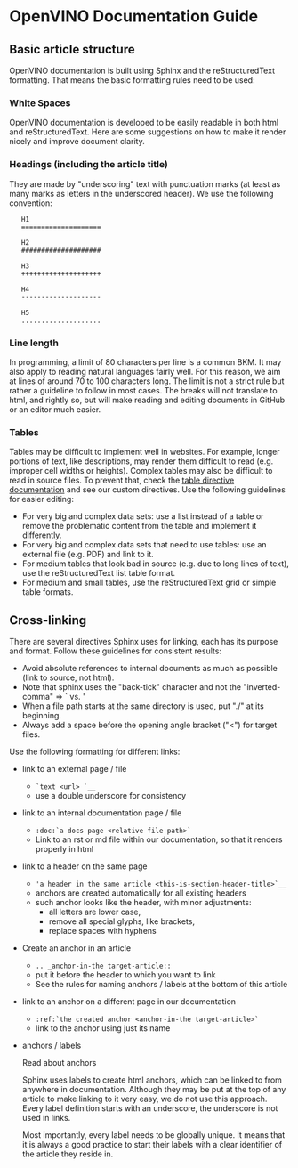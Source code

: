 # OpenVINO Documentation Guide

## Basic article structure

OpenVINO documentation is built using Sphinx and the reStructuredText formatting. 
That means the basic formatting rules need to be used:


### White Spaces

OpenVINO documentation is developed to be easily readable in both html and 
reStructuredText. Here are some suggestions on how to make it render nicely 
and improve document clarity.

### Headings (including the article title)

They are made by "underscoring" text with punctuation marks (at least as 
many marks as letters in the underscored header). We use the following convention:

```
   H1
   ==================== 
    
   H2
   ####################  
    
   H3
   ++++++++++++++++++++ 
    
   H4
   --------------------
    
   H5
   ....................
```

### Line length

In programming, a limit of 80 characters per line is a common BKM. It may also apply 
to reading natural languages fairly well. For this reason, we aim at lines of around 
70 to 100 characters long. The limit is not a strict rule but rather a guideline to 
follow in most cases. The breaks will not translate to html, and rightly so, but will 
make reading and editing documents in GitHub or an editor much easier.

### Tables 

Tables may be difficult to implement well in websites. For example, longer portions 
of text, like descriptions, may render them difficult to read (e.g. improper cell 
widths or heights). Complex tables may also be difficult to read in source files. 
To prevent that, check the [table directive documentation](https://www.sphinx-doc.org/en/master/usage/restructuredtext/directives.html#table-directives)
and see our custom directives. Use the following guidelines for easier editing:

* For very big and complex data sets: use a list instead of a table or remove 
  the problematic content from the table and implement it differently. 
* For very big and complex data sets that need to use tables: use an external 
  file (e.g. PDF) and link to it.
* For medium tables that look bad in source (e.g. due to long lines of text), 
  use the reStructuredText list table format.
* For medium and small tables, use the reStructuredText grid or simple table formats.


## Cross-linking

There are several directives Sphinx uses for linking, each has its purpose and format. 
Follow these guidelines for consistent results:

* Avoid absolute references to internal documents as much as possible (link to source, not html).
* Note that sphinx uses the "back-tick" character and not the "inverted-comma" => ` vs. '
* When a file path starts at the same directory is used, put "./" at its beginning.
* Always add a space before the opening angle bracket ("<") for target files.

Use the following formatting for different links:

* link to an external page / file
  * `` `text <url> `__ ``
  * use a double underscore for consistency

* link to an internal documentation page / file
  * `` :doc:`a docs page <relative file path>` ``
  * Link to an rst or md file within our documentation, so that it renders properly in html

* link to a header on the same page
  * `` 'a header in the same article <this-is-section-header-title>`__ ``
  * anchors are created automatically for all existing headers
  * such anchor looks like the header, with minor adjustments:
    * all letters are lower case,
    * remove all special glyphs, like brackets,
    * replace spaces with hyphens 

* Create an anchor in an article
   * `` .. _anchor-in-the target-article:: ``
   * put it before the header to which you want to link
   * See the rules for naming anchors / labels at the bottom of this article
   
* link to an anchor on a different page in our documentation
   * `` :ref:`the created anchor <anchor-in-the target-article>` ``
   * link to the anchor using just its name


* anchors / labels 

  Read about anchors 

  Sphinx uses labels to create html anchors, which can be linked to from anywhere in documentation. 
  Although they may be put at the top of any article to make linking to it very easy, we do not use 
  this approach. Every label definition starts with an underscore, the underscore is not used in links.

  Most importantly, every label needs to be globally unique. It means that it is always a good 
  practice to start their labels with a clear identifier of the article they reside in.


